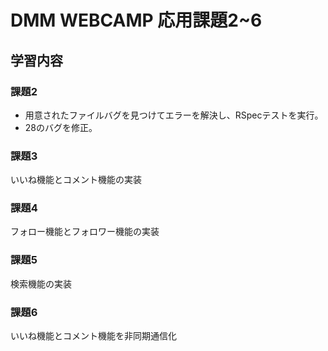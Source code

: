 # DMM WEBCAMP 応用課題2~6

## 学習内容

### 課題2
- 用意されたファイルバグを見つけてエラーを解決し、RSpecテストを実行。
- 28のバグを修正。

### 課題3
いいね機能とコメント機能の実装

### 課題4
フォロー機能とフォロワー機能の実装

### 課題5
検索機能の実装

### 課題6
いいね機能とコメント機能を非同期通信化
